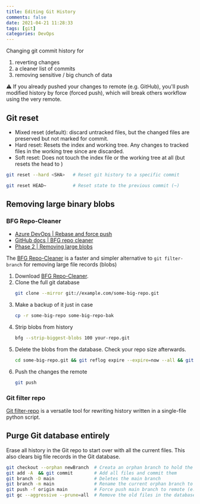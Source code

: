 ```yaml
---
title: Editing Git History
comments: false
date: 2021-04-21 11:28:33
tags: [git]
categories: DevOps
---
```


Changing git commit history for

1. reverting changes
2. a cleaner list of commits
3. removing sensitive / big chunch of data

⚠️ If you already pushed your changes to remote (e.g. GitHub), you'll push modified history by force (forced push), which will break others workflow using the very remote.

<!-- more -->

## Git reset

- Mixed reset (default): discard untracked files, but the changed files are preserved but not marked for commit.
- Hard reset: Resets the index and working tree. Any changes to tracked files in the working tree since <commit> are discarded.
- Soft reset: Does not touch the index file or the working tree at all (but resets the head to <commit>)

```bash
git reset --hard <SHA>   # Reset git history to a specific commit

git reset HEAD~          # Reset state to the previous commit (~)
```

## Removing large binary blobs

### BFG Repo-Cleaner
- [Azure DevOps | Rebase and force push](https://docs.microsoft.com/en-us/azure/devops/repos/git/remove-binaries?view=azure-devops)
- [GitHub docs | BFG repo cleaner](https://docs.github.com/en/github/authenticating-to-github/removing-sensitive-data-from-a-repository)
- [Phase 2 | Removing large blobs](https://www.phase2technology.com/blog/removing-large-files-git-bfg)

The [BFG Repo-Cleaner](https://rtyley.github.io/bfg-repo-cleaner/) is a faster and simpler alternative to `git filter-branch` for removing large file records (blobs)

1. Download [BFG Repo-Cleaner](https://rtyley.github.io/bfg-repo-cleaner/#download).
2. Clone the full git database
   ```bash
   git clone --mirror git://example.com/some-big-repo.git
   ```
3. Make a backup of it just in case
   ```bash
   cp -r some-big-repo some-big-repo-bak
   ```
4. Strip blobs from history
   ```bash
   bfg --strip-biggest-blobs 100 your-repo.git
   ```
5. Delete the blobs from the database. Check your repo size afterwards.
   ```bash
   cd some-big-repo.git && git reflog expire --expire=now --all && git gc --prune=now --aggressive
   ```
6. Push the changes the remote
   ```bash
   git push
   ```

### Git filter repo

[Git filter-repo](https://github.com/newren/git-filter-repo) is a versatile tool for rewriting history written in a single-file python script.

## Purge Git database entirely

Erase all history in the Git repo to start over with all the current files. This also clears big file records in the Git database.

```bash
git checkout --orphan newBranch  # Creata an orphan branch to hold the files
git add -A  && git commit        # Add all files and commit them
git branch -D main               # Deletes the main branch
git branch -m main               # Rename the current orphan branch to main
git push -f origin main          # Force push main branch to remote (e.g. github)
git gc --aggressive --prune=all  # Remove the old files in the database
```
